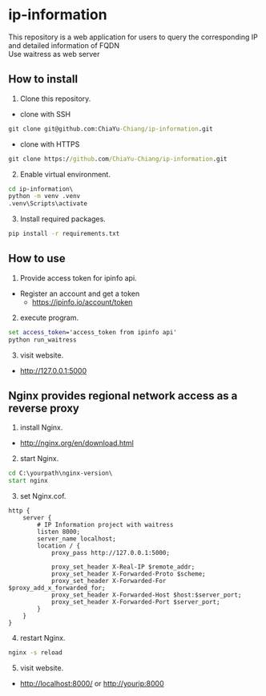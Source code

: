 # ip-information

This repository is a web application for users to query the corresponding IP and detailed information of FQDN
<br>Use waitress as web server

## How to install

1. Clone this repository.
* clone with SSH
```cmd
git clone git@github.com:ChiaYu-Chiang/ip-information.git
```
* clone with HTTPS
```cmd
git clone https://github.com/ChiaYu-Chiang/ip-information.git
```
2. Enable virtual environment.
```cmd
cd ip-information\
python -m venv .venv
.venv\Scripts\activate
```
3. Install required packages.
```cmd
pip install -r requirements.txt
```

## How to use

1. Provide access token for ipinfo api.
* Register an account and get a token 
  * <https://ipinfo.io/account/token>
2. execute program.
```cmd
set access_token='access_token from ipinfo api'
python run_waitress
```
3. visit website.
* <http://127.0.0.1:5000>

## Nginx provides regional network access as a reverse proxy

1. install Nginx.
* <http://nginx.org/en/download.html>
2. start Nginx.
```cmd
cd C:\yourpath\nginx-version\
start nginx 
```
3. set Nginx.cof.
```nginx
http {
    server {
        # IP Information project with waitress
        listen 8000;
        server_name localhost;
        location / {
            proxy_pass http://127.0.0.1:5000;
 
            proxy_set_header X-Real-IP $remote_addr;
            proxy_set_header X-Forwarded-Proto $scheme;
            proxy_set_header X-Forwarded-For $proxy_add_x_forwarded_for;
            proxy_set_header X-Forwarded-Host $host:$server_port;
            proxy_set_header X-Forwarded-Port $server_port;
        }
    }
}
```
4. restart Nginx.
```cmd
nginx -s reload
```
5. visit website.
* <http://localhost:8000/> or <http://yourip:8000>
